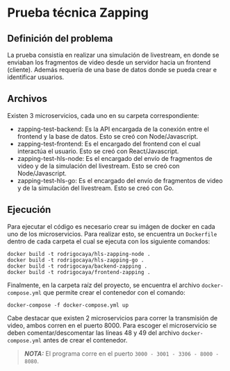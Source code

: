 # Prueba técnica Zapping

## Definición del problema
La prueba consistía en realizar una simulación de livestream, en donde se enviaban los fragmentos de video desde un servidor hacia un frontend (cliente). Además requería de una base de datos donde se pueda crear e identificar usuarios.

## Archivos
Existen 3 microservicios, cada uno en su carpeta correspondiente:
- zapping-test-backend: Es la API encargada de la conexión entre el frontend y la base de datos. Esto se creó con Node/Javascript.
- zapping-test-frontend: Es el encargado del frontend con el cual interactúa el usuario. Esto se creó con React/Javascript.
- zapping-test-hls-node: Es el encargado del envío de fragmentos de video y de la simulación del livestream. Esto se creó con Node/Javascript.
- zapping-test-hls-go: Es el encargado del envío de fragmentos de video y de la simulación del livestream. Esto se creó con Go.

## Ejecución
Para ejecutar el código es necesario crear su imágen de docker en cada uno de los microservicios. Para realizar esto, se encuentra un ```Dockerfile``` dentro de cada carpeta el cual se ejecuta con los siguiente comandos:
```
docker build -t rodrigocaya/hls-zapping-node .
docker build -t rodrigocaya/hls-zapping-go .
docker build -t rodrigocaya/backend-zapping .
docker build -t rodrigocaya/frontend-zapping . 
```

Finalmente, en la carpeta raíz del proyecto, se encuentra el archivo ```docker-compose.yml``` que permite crear el contenedor con el comando:
```
docker-compose -f docker-compose.yml up
```

Cabe destacar que existen 2 microservicios para correr la transmisión de video, ambos corren en el puerto 8000. Para escoger el microservicio se deben comentar/descomentar las líneas 48 y 49 del archivo ```docker-compose.yml``` antes de crear el contenedor.

> **_NOTA:_** El programa corre en el puerto ```3000 - 3001 - 3306 - 8000 - 8080```.
